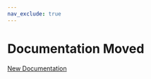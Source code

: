 ```yaml
---
nav_exclude: true
---
```


# Documentation Moved 
[New Documentation](https://worklifebarometer.github.io/API/)